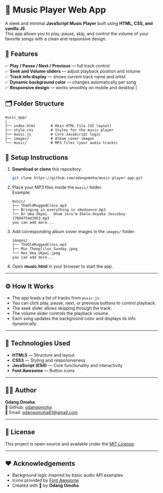 # 🎵 Music Player Web App

A sleek and minimal **JavaScript Music Player** built using **HTML, CSS, and vanilla JS**.  
This app allows you to play, pause, skip, and control the volume of your favorite songs with a clean and responsive design.

## 🚀 Features

✅ **Play / Pause / Next / Previous** — full track control  
✅ **Seek and Volume sliders** — adjust playback position and volume  
✅ **Track info display** — shows current track name and artist  
✅ **Dynamic background color** — changes automatically per song  
✅ **Responsive design** — works smoothly on mobile and desktop
|
## 🗂️ Folder Structure

```
music_app/
│
├── index.html       # Main HTML file (UI layout)
├── style.css        # Styles for the music player
├── music.js         # Core JavaScript logic
├── images/          # Album cover images
└── music/           # MP3 files (your audio tracks)
```

## 🧩 Setup Instructions

1. **Download or clone** this repository:
   ```bash
   git clone https://github.com/odangomoha/music-player-app.git
   ```

2. Place your MP3 files inside the `music/` folder.  
   Example:
   ```
   music/
   ├── TheOldRuggedCross.mp3
   ├── Bringing in everything in obedience.mp3
   └── Dr Uma Ukpai   Onum Juru'm Ekele-Onyeka Jesusboy-1760475443953.mp3
   you can add more...
   ```

3. Add corresponding album cover images in the `images/` folder:
   ```
   images/
   ├── TheOldRuggedCross.mp3
   ├── Min_Theoplilus_Sunday.jpeg
   └── Rev_Uma_Ukpai.jpeg
   you can add more...
   ```

4. Open **music.html** in your browser to start the app.

---

## ⚙️ How It Works

- The app loads a list of tracks from `music.js`.
- You can click play, pause, next, or previous buttons to control playback.
- The seek slider allows skipping through the track.
- The volume slider controls the playback volume.
- Each song updates the background color and displays its info dynamically.

---

## 🧠 Technologies Used

- **HTML5** — Structure and layout  
- **CSS3** — Styling and responsiveness  
- **JavaScript (ES6)** — Core functionality and interactivity  
- **Font Awesome** — Button icons

---

## 🧑‍💻 Author

**Odang Omoha**  
💼 GitHub: [odangomoha](https://github.com/odangomoha)  
📧 Email: [odangomoha61@gmail.com](mailto:odangomoha61@gmail.com)

---

## 🪪 License

This project is open-source and available under the [MIT License](LICENSE).

---

## ❤️ Acknowledgements

- Background logic inspired by basic audio API examples  
- Icons provided by [Font Awesome](https://fontawesome.com)  
- Created with 💛 by **Odang Omoha**
